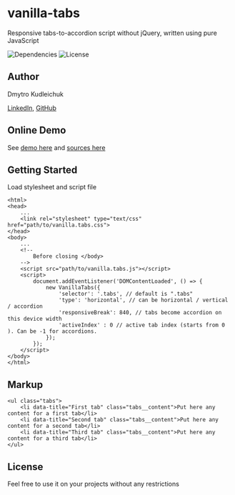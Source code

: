 # vanilla-tabs
Responsive tabs-to-accordion script without jQuery, written using pure JavaScript

<p>
<img src="https://img.shields.io/badge/dependencies-no-success.svg" alt="Dependencies" />
<img src="https://img.shields.io/badge/license-MIT-green.svg" alt="License" />
</p>

## Author

Dmytro Kudleichuk

<a href="https://www.linkedin.com/in/dmytro-kudleichuk/">LinkedIn</a>, <a href="https://github.com/DKudleichuk">GitHub</a>

## Online Demo

See <a href="https://dkudleichuk.github.io/vanilla-tabs/example.html">demo here</a> and <a href="https://github.com/DKudleichuk/vanilla-tabs">sources here</a>

## Getting Started

Load stylesheet and script file

```
<html>
<head>
	...
	<link rel="stylesheet" type="text/css" href="path/to/vanilla.tabs.css">
</head>
<body>
	...
	<!--
		Before closing </body>
	-->
	<script src="path/to/vanilla.tabs.js"></script>
	<script>
		document.addEventListener('DOMContentLoaded', () => {
			new VanillaTabs({
				'selector': '.tabs', // default is ".tabs"
				'type': 'horizontal', // can be horizontal / vertical / accordion
				'responsiveBreak': 840, // tabs become accordion on this device width
				'activeIndex' : 0 // active tab index (starts from 0 ). Can be -1 for accordions.
			});
		});
	</script>
</body>
</html>
```

## Markup 

```
<ul class="tabs">
	<li data-title="First tab" class="tabs__content">Put here any content for a first tab</li>
	<li data-title="Second tab" class="tabs__content">Put here any content for a second tab</li>
	<li data-title="Third tab" class="tabs__content">Put here any content for a third tab</li>
</ul>
```

## License

Feel free to use it on your projects without any restrictions